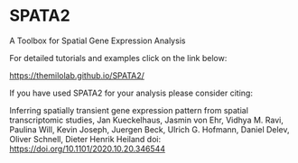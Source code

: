 # SPATA2
A Toolbox for Spatial Gene Expression Analysis

For detailed tutorials and examples click on the link below:

https://themilolab.github.io/SPATA2/

If you have used SPATA2 for your analysis please consider citing: 

Inferring spatially transient gene expression pattern from spatial transcriptomic studies,
Jan Kueckelhaus, Jasmin von Ehr, Vidhya M. Ravi, Paulina Will, Kevin Joseph, Juergen Beck, Ulrich G. Hofmann, Daniel Delev, Oliver Schnell, Dieter Henrik Heiland
doi: https://doi.org/10.1101/2020.10.20.346544




